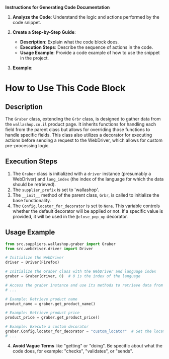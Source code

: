 **Instructions for Generating Code Documentation**

1. **Analyze the Code**: Understand the logic and actions performed by the code snippet.

2. **Create a Step-by-Step Guide**:
    - **Description**: Explain what the code block does.
    - **Execution Steps**: Describe the sequence of actions in the code.
    - **Usage Example**: Provide a code example of how to use the snippet in the project.

3. **Example**:

How to Use This Code Block
=========================================================================================

Description
-------------------------
The `Graber` class, extending the `Grbr` class, is designed to gather data from the `wallashop.co.il` product page. It inherits functions for handling each field from the parent class but allows for overriding those functions to handle specific fields. This class also utilizes a decorator for executing actions before sending a request to the WebDriver, which allows for custom pre-processing logic.

Execution Steps
-------------------------
1. The `Graber` class is initialized with a `driver` instance (presumably a WebDriver) and `lang_index` (the index of the language for which the data should be retrieved).
2. The `supplier_prefix` is set to 'wallashop'.
3. The `__init__` method of the parent class, `Grbr`, is called to initialize the base functionality.
4. The `Config.locator_for_decorator` is set to `None`. This variable controls whether the default decorator will be applied or not. If a specific value is provided, it will be used in the `@close_pop_up` decorator.


Usage Example
-------------------------

```python
from src.suppliers.wallashop.graber import Graber
from src.webdriver.driver import Driver

# Initialize the WebDriver
driver = Driver(Firefox) 

# Initialize the Graber class with the WebDriver and language index
graber = Graber(driver, 0)  # 0 is the index of the language

# Access the graber instance and use its methods to retrieve data from the product page
# ...

# Example: Retrieve product name
product_name = graber.get_product_name()

# Example: Retrieve product price
product_price = graber.get_product_price()

# Example: Execute a custom decorator
graber.Config.locator_for_decorator = "custom_locator"  # Set the locator for the decorator
# ...
```

4. **Avoid Vague Terms** like "getting" or "doing". Be specific about what the code does, for example: "checks", "validates", or "sends".